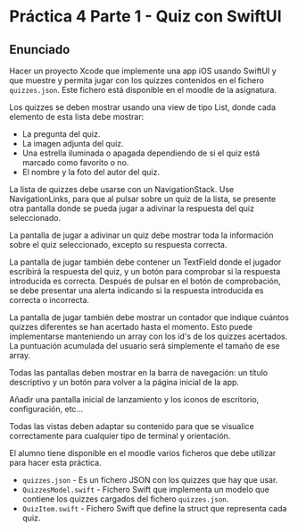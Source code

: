 # Práctica 4 Parte 1 - Quiz con SwiftUI

## Enunciado
Hacer un proyecto Xcode que implemente una app iOS usando SwiftUI y que muestre y permita jugar con los quizzes contenidos en el fichero `quizzes.json`. Este fichero está disponible en el moodle de la asignatura.

Los quizzes se deben mostrar usando una view de tipo List, donde cada elemento de esta lista debe mostrar:
- La pregunta del quiz.
- La imagen adjunta del quiz.
- Una estrella iluminada o apagada dependiendo de si el quiz está marcado como favorito o no.
- El nombre y la foto del autor del quiz.

La lista de quizzes debe usarse con un NavigationStack. Use NavigationLinks, para que al pulsar sobre un quiz de la lista, se presente otra pantalla donde se pueda jugar a adivinar la respuesta del quiz seleccionado.

La pantalla de jugar a adivinar un quiz debe mostrar toda la información sobre el quiz seleccionado, excepto su respuesta correcta.

La pantalla de jugar también debe contener un TextField donde el jugador escribirá la respuesta del quiz, y un botón para comprobar si la respuesta introducida es correcta. Después de pulsar en el botón de comprobación, se debe presentar una alerta indicando si la respuesta introducida es correcta o incorrecta.

La pantalla de jugar también debe mostrar un contador que indique cuántos quizzes diferentes se han acertado hasta el momento. Esto puede implementarse manteniendo un array con los id's de los quizzes acertados. La puntuación acumulada del usuario será simplemente el tamaño de ese array.

Todas las pantallas deben mostrar en la barra de navegación: un título descriptivo y un botón para volver a la página inicial de la app.

Añadir una pantalla inicial de lanzamiento y los iconos de escritorio, configuración, etc...

Todas las vistas deben adaptar su contenido para que se visualice correctamente para cualquier tipo de terminal y orientación.

El alumno tiene disponible en el moodle varios ficheros que debe utilizar para hacer esta práctica.
- `quizzes.json` - Es un fichero JSON con los quizzes que hay que usar.
- `QuizzesModel.swift` - Fichero Swift que implementa un modelo que contiene los quizzes cargados del fichero `quizzes.json`.
- `QuizItem.swift` - Fichero Swift que define la struct que representa cada quiz.

